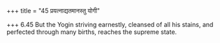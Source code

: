 +++
title = "45 प्रयत्नाद्यतमानस्तु योगी"

+++
6.45 But the Yogin striving earnestly, cleansed of all his stains, and
perfected through many births, reaches the supreme state.

